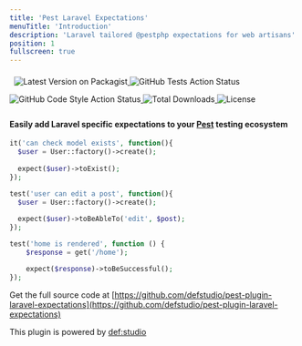 ```yaml
---
title: 'Pest Laravel Expectations'
menuTitle: 'Introduction'
description: 'Laravel tailored @pestphp expectations for web artisans'
position: 1
fullscreen: true
---
```


<img src="https://banners.beyondco.de/Pest%20Laravel%20Expectations.png?theme=light&packageManager=composer+require&packageName=--dev+defstudio%2Fpest-plugin-laravel-expectations&pattern=circuitBoard&style=style_2&description=Laravel+tailored+%40pestphp+expectations&md=1&showWatermark=0&fontSize=100px&images=https%3A%2F%2Flaravel.com%2Fimg%2Flogomark.min.svg" class="light-img" alt=""/>
<img src="https://banners.beyondco.de/Pest%20Laravel%20Expectations.png?theme=dark&packageManager=composer+require&packageName=--dev+defstudio%2Fpest-plugin-laravel-expectations&pattern=circuitBoard&style=style_2&description=Laravel+tailored+%40pestphp+expectations&md=1&showWatermark=0&fontSize=100px&images=https%3A%2F%2Flaravel.com%2Fimg%2Flogomark.min.svg" class="dark-img"  alt=""/>


<a href="https://packagist.org/packages/defstudio/pest-plugin-laravel-expectations" target="_blank">
    <img style="display: inline-block; margin-top: 0.5em; margin-bottom: 0.5em" src="https://img.shields.io/packagist/v/defstudio/pest-plugin-laravel-expectations.svg?style=flat-square" alt="Latest Version on Packagist">
</a>

<a href="https://github.com/defstudio/pest-plugin-laravel-expectations/actions?query=workflow%3A%22Run+Tests%22+branch%3Amaster" target="_blank">
    <img style="display: inline-block; margin-top: 0.5em; margin-bottom: 0.5em" src="https://img.shields.io/github/actions/workflow/status/defstudio/pest-plugin-laravel-expectations/tests.yml?branch=master&label=tests" alt="GitHub Tests Action Status">
</a>

<a href="https://github.com/defstudio/pest-plugin-laravel-expectations/actions?query=workflow%3A%22Static+Analysis%22+branch%3Amaster" target="_blank">
    <img style="display: inline-block; margin-top: 0.5em; margin-bottom: 0.5em" src="https://img.shields.io/github/actions/workflow/status/defstudio/pest-plugin-laravel-expectations/static.yml?branch=master&label=code%20style" alt="GitHub Code Style Action Status">
</a>

<a href="https://packagist.org/packages/defstudio/pest-plugin-laravel-expectations" target="_blank">
    <img style="display: inline-block; margin-top: 0.5em; margin-bottom: 0.5em" src="https://img.shields.io/packagist/dt/defstudio/pest-plugin-laravel-expectations.svg?style=flat-square" alt="Total Downloads">
</a>

<a href="https://packagist.org/packages/defstudio/pest-plugin-laravel-expectations" target="_blank">
    <img style="display: inline-block; margin-top: 0.5em; margin-bottom: 0.5em" src="https://img.shields.io/packagist/l/defstudio/pest-plugin-laravel-expectations" alt="License">
</a>


#### Easily add Laravel specific expectations to your [Pest](https://pestphp.com) testing ecosystem


```php
it('can check model exists', function(){
  $user = User::factory()->create();
  
  expect($user)->toExist();
});
```

```php
test('user can edit a post', function(){
  $user = User::factory()->create();
  
  expect($user)->toBeAbleTo('edit', $post);
});
```

```php
test('home is rendered', function () {
    $response = get('/home');

    expect($response)->toBeSuccessful();
});
```

Get the full source code at [https://github.com/defstudio/pest-plugin-laravel-expectations](https://github.com/defstudio/pest-plugin-laravel-expectations)


This plugin is powered by [def:studio](https://github.com/defstudio)
